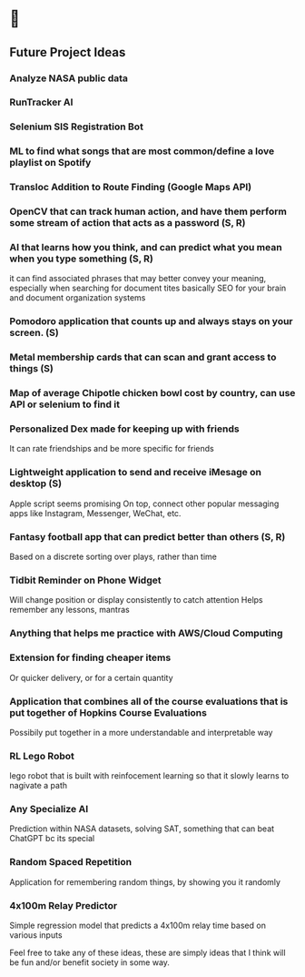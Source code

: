 # 👋

## Future Project Ideas

### Analyze NASA public data

### RunTracker AI

### Selenium SIS Registration Bot

### ML to find what songs that are most common/define a love playlist on Spotify

### Transloc Addition to Route Finding (Google Maps API)

### OpenCV that can track human action, and have them perform some stream of action that acts as a password (S, R)

### AI that learns how you think, and can predict what you mean when you type something (S, R)
  it can find associated phrases that may better convey your meaning, especially when searching for document tites
  basically SEO for your brain and document organization systems

### Pomodoro application that counts up and always stays on your screen. (S)

### Metal membership cards that can scan and grant access to things (S)

### Map of average Chipotle chicken bowl cost by country, can use API or selenium to find it

### Personalized Dex made for keeping up with friends
  It can rate friendships and be more specific for friends

### Lightweight application to send and receive iMesage on desktop (S)
Apple script seems promising
On top, connect other popular messaging apps like Instagram, Messenger, WeChat, etc.

### Fantasy football app that can predict better than others (S, R)
Based on a discrete sorting over plays, rather than time

### Tidbit Reminder on Phone Widget
 Will change position or display consistently to catch attention
 Helps remember any lessons, mantras

### Anything that helps me practice with AWS/Cloud Computing

### Extension for finding cheaper items
 Or quicker delivery, or for a certain quantity

### Application that combines all of the course evaluations that is put together of Hopkins Course Evaluations
 Possibily put together in a more understandable and interpretable way

### RL Lego Robot
lego robot that is built with reinfocement learning so that it slowly learns to nagivate a path

### Any Specialize AI
Prediction within NASA datasets, solving SAT, something that can beat ChatGPT bc its special

### Random Spaced Repetition
Application for remembering random things, by showing you it randomly

### 4x100m Relay Predictor
Simple regression model that predicts a 4x100m relay time based on various inputs

Feel free to take any of these ideas, these are simply ideas that I think will be fun and/or benefit society in some way.

  
